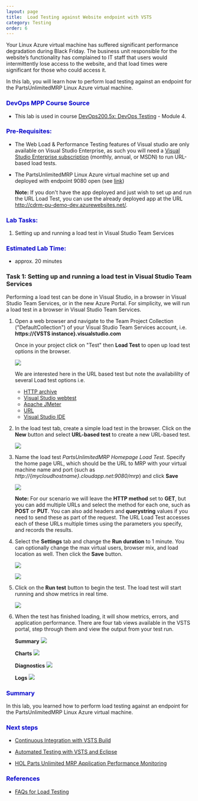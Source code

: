 ```yaml
---
layout: page
title:  Load Testing against Website endpoint with VSTS
category: Testing
order: 6
---
```




Your Linux Azure virtual machine has suffered significant performance degradation during Black Friday. The business unit responsible for the website’s functionality has complained to IT staff that users would intermittently lose access to the website, and that load times were significant for those who could access it.

In this lab, you will learn how to perform load testing against an endpoint for the PartsUnlimitedMRP Linux Azure virtual machine. 



<h3><span style="color: #0000CD;">DevOps MPP Course Source </span></h3>

- This lab is used in course [DevOps200.5x: DevOps Testing](https://www.edx.org/course/devops-testing-microsoft-devops200-5x-0) - Module 4.


<h3><span style="color: #0000CD;">  Pre-Requisites:</span></h3>


- The Web Load & Performance Testing features of Visual studio are only available on Visual Studio Enterprise, as such you will need a [Visual Studio Enterprise subscription](https://www.visualstudio.com/vs/enterprise/) (monthly, annual, or MSDN) to run URL-based load tests.

- The PartsUnlimitedMRP Linux Azure virtual machine set up and deployed with endpoint 9080 open (see [link](https://microsoft.github.io/PartsUnlimitedMRP/pandp/200.1x-PandP-PUMRPSetupVSTS.html))

    **Note:** If you don't have the app deployed and just wish to set up and run the URL Load Test, you can use the already deployed app at the URL http://cdrm-pu-demo-dev.azurewebsites.net/.

<h3><span style="color: #0000CD;"> Lab Tasks:</span></h3>

1. Setting up and running a load test in Visual Studio Team Services



<h3><span style="color: #0000CD;">Estimated Lab Time:</span></h3>

- approx. 20 minutes  



### Task 1: Setting up and running a load test in Visual Studio Team Services ###

Performing a load test can be done in Visual Studio, in a browser in Visual Studio Team Services, or in the new Azure Portal. For simplicity, we will run a load test in a browser in Visual Studio Team Services. 

1. Open a web browser and navigate to the Team Project Collection ("DefaultCollection") of your Visual Studio Team Services account, i.e.     **https://{VSTS instance}.visualstudio.com**

    Once in your project click on "Test" then **Load Test** to open up load test options in the browser. 

    ![](<../assets/loadtest-jan2018/VSTS_loadtest1.png>)

    We are interested here in the URL based test but note the availabililty of several Load test options i.e.

    - [HTTP archive](https://docs.microsoft.com/en-us/vsts/load-test/record-and-replay-cloud-load-tests)
    - [Visual Studio webtest](https://blogs.msdn.microsoft.com/testingspot/2017/02/23/guide-to-get-started-with-visual-studio-web-load-testing-and-automation/)
    - [Apache JMeter](https://docs.microsoft.com/en-us/vsts/load-test/get-started-jmeter-test)
    - [URL](https://docs.microsoft.com/en-us/vsts/load-test/get-started-simple-cloud-load-test)
    - [Visual Studio IDE](https://docs.microsoft.com/en-us/vsts/load-test/getting-started-with-performance-testing)

2. In the load test tab, create a simple load test in the browser. Click on the **New** button and select **URL-based test** to create a new URL-based test.

    ![](<../assets/loadtest-jan2018/VSTS_newurlbasedtest.png>)

3. Name the load test *PartsUnlimitedMRP Homepage Load Test*. Specify the home page URL, which should be the URL to MRP with your virtual machine name and port (such as *http://{mycloudhostname}.cloudapp.net:9080/mrp*) and click **Save**

    ![](../assets/loadtest-jan2018/VSTS_pumrpnameandurl.png)


    **Note:** For our scenario we will leave the **HTTP method** set to **GET**, but you can add multiple URLs and select the method for each one, such as **POST** or **PUT**. You can also add headers and **querystring** values if you need to send these as part of the request. The URL Load Test accesses each of these URLs multiple times using the parameters you specify, and records the results.

4. Select the **Settings** tab and change the **Run duration** to 1 minute. You can optionally change the max virtual users, browser mix, and load location as well. Then click the **Save** button.

    ![](../assets/loadtest-jan2018/VSTS_settings.png)

    ![](<../assets/loadtest-jan2018/VSTS_settings2.png>)

5. Click on the **Run test** button to begin the test. The load test will start running and show metrics in real time. 

    ![](<../assets/loadtest-jan2018/VSTS_runtest.png>)

6. When the test has finished loading, it will show metrics, errors, and application performance. There are four tab views available in the VSTS portal, step through them and view the output from your test run.

    **Summary**
        ![](../assets/loadtest-jan2018/VSTS_testresultssummary.png)

    **Charts**
        ![](../assets/loadtest-jan2018/VSTS_testresultscharts.png)

    **Diagnostics**
        ![](../assets/loadtest-jan2018/VSTS_testresultsdiagnostics.png)

    **Logs**
        ![](../assets/loadtest-jan2018/VSTS_testresultslogs.png)




<h3><span style="color: #0000CD;"> Summary</span></h3>


In this lab, you learned how to perform load testing against an endpoint for the PartsUnlimitedMRP Linux Azure virtual machine. 

<h3><span style="color: #0000CD;">Next steps</span></h3>


-   [Continuous Integration with VSTS Build ](https://microsoft.github.io/PartsUnlimitedMRP/cicd/200.3x-CICD-CI.html)

-   [Automated Testing with VSTS and Eclipse](https://microsoft.github.io/PartsUnlimitedMRP/testing/200.5x-Testing-VSTSandEclipse.html)

-   [HOL Parts Unlimited MRP Application Performance Monitoring](https://github.com/Microsoft/PartsUnlimitedMRP/tree/master/docs/HOL_Application-Performance-Monitoring)


<h3><span style="color: #0000CD;">References</span></h3>

- [FAQs for Load Testing](https://docs.microsoft.com/en-us/vsts/load-test/reference-qa#links-to-useful-resources)